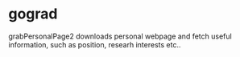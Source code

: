 # gograd

grabPersonalPage2 downloads personal webpage and fetch useful information, such as position, researh interests etc..
